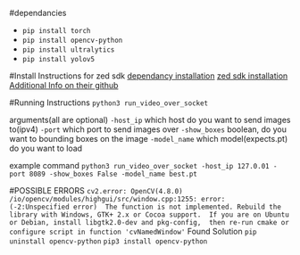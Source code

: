 #dependancies
* `pip install torch`
* `pip install opencv-python`
* `pip install ultralytics`
* `pip install yolov5`

#Install Instructions for zed sdk
[dependancy installation](https://www.stereolabs.com/docs/app-development/python/install/)
[zed sdk installation](https://www.stereolabs.com/docs/installation/linux/)
[Additional Info on their github](https://github.com/stereolabs/zed-sdk)


#Running Instructions
`python3 run_video_over_socket`

arguments(all are optional)
`-host_ip`      which host do you want to send images to(ipv4)
`-port`         which port to send images over
`-show_boxes`   boolean, do you want to bounding boxes on the image
`-model_name`   which model(expects.pt) do you want to load

example command
`python3 run_video_over_socket -host_ip 127.0.01 -port 8089 -show_boxes False -model_name best.pt`


#POSSIBLE ERRORS
`cv2.error: OpenCV(4.8.0) /io/opencv/modules/highgui/src/window.cpp:1255: error: 
(-2:Unspecified error) 
The function is not implemented. Rebuild the library with Windows, GTK+ 2.x or Cocoa support. 
If you are on Ubuntu or Debian, install libgtk2.0-dev and pkg-config, 
then re-run cmake or configure script in function 'cvNamedWindow'`
Found Solution
`pip uninstall opencv-python`
`pip3 install opencv-python`
